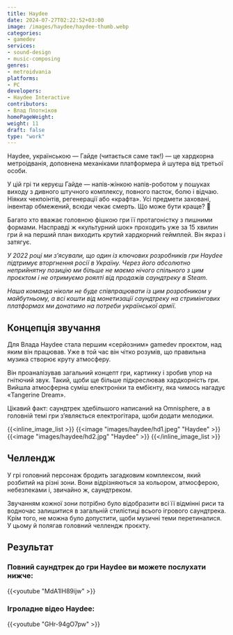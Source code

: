 ```yaml
---
title: Haydee
date: 2024-07-27T02:22:52+03:00
image: /images/haydee/haydee-thumb.webp
categories:
- gamedev
services:
- sound-design
- music-composing
genres:
- metroidvania
platforms: 
- PC
developers: 
- Haydee Interactive
contributors:
- Влад Плотніков
homePageWeight:
weight: 11
draft: false
type: "work"
---
```


Haydee, українською — Гайде (читається саме так!) — це хардкорна метроідванія, доповнена механіками платформера й шутера від третьої особи.

У цій грі ти керуєш Гайде — напів-жінкою напів-роботом у пошуках виходу з дивного штучного комплексу, повного пасток, болю і відчаю. Ніяких чекпоінтів, регенерації або «крафта». Усі предмети заховані, інвентар обмежений, всюди чекає смерть. Що може бути краще? 🙂

Багато хто вважає головною фішкою гри її протагоністку з пишними формами. Насправді ж «культурний шок» проходить уже за 15 хвилин гри й на перший план виходить крутий хардкорний геймплей. Він якраз і затягує.

*У 2022 році ми з’ясували, що один із ключових розробників гри Haydee підтримує вторгнення росії в Україну. Через його абсолютно неприйнятну позицію ми більше не маємо нічого спільного з цим проєктом і не отримуємо роялті від продажів саундтреку в Steam.*

*Наша команда ніколи не буде співпрацювати із цим розробником у майбутньому, а всі кошти від монетизації саундтреку на стримінгових платформах ми донатимо на потреби української армії.*

## Концепція звучання

Для Влада Haydee стала першим «серйозним» gamedev проєктом, над яким він працював. Уже в той час він чітко розумів, що правильна музика створює круту атмосферу.

Він проаналізував загальний концепт гри, картинку і зробив упор на гнітючий звук. Такий, щоби ще більше підкреслював хардкорність гри. Вийшла атмосферна суміш електроніки та ембієнту, яка чимось нагадує «Tangerine Dream».

Цікавий факт: саундтрек здебільшого написаний на Omnisphere, а в головній темі гри з’являється електрогітара, щоби додати мелодики.

{{<inline_image_list >}}
{{<image "images/haydee/hd1.jpeg" "Haydee"  >}}
{{<image "images/haydee/hd2.jpg" "Haydee"  >}}
{{</inline_image_list >}}

## Челлендж

У грі головний персонаж бродить загадковим комплексом, який розбитий на різні зони. Вони відрізняються за кольором, атмосферою, небезпеками і, звичайно ж, саундтреком.

Звучанням кожної зони потрібно було відобразити всі її відмінні риси та водночас залишитися в загальній стилістиці всього ігрового саундтрека. Крім того, не можна було допустити, щоби музичні теми перетиналися. У цьому й полягав головний челлендж проєкту.

## Результат

### Повний саундтрек до гри Haydee ви можете послухати нижче:

{{<youtube "MdA1lH89ijw" >}}

### Ігроладне відео Haydee:

{{<youtube "GHr-94gO7pw" >}}